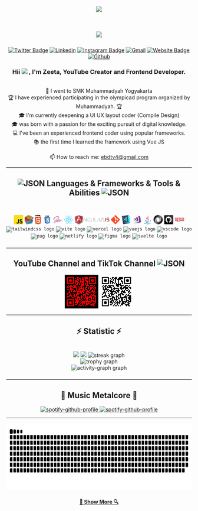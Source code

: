 <div align="center">
  <img src="https://visitor-badge.laobi.icu/badge?page_id=z3t444.z3t444">
</div>

<h1 align="center">
  <a href="https://git.io/typing-svg">
    <img src="https://readme-typing-svg.herokuapp.com/?lines=Hello,+There!+👋;This+is+Zeeta+FrontDev..;Nice+to+meet+you!&center=true&size=30">
  </a>
</h1>

<div align="center">

[![Twitter Badge](https://img.shields.io/badge/-Twitter-1da1f2?labelColor=1da1f2&logo=twitter&logoColor=white&link=https://twitter.com/z3t444)](https://twitter.com/z3t444)
[![Linkedin](https://img.shields.io/badge/-LinkedIn-blue?style=flat&logo=Linkedin&logoColor=white)](https://www.linkedin.com/in/zeeta/)
[![Instagram Badge](https://img.shields.io/badge/-Instagram-purple?logo=instagram&logoColor=white&link=https://instagram.com/zzz_3t44/)](https://www.instagram.com/zzz_3t44)
[![Gmail](https://img.shields.io/badge/-Gmail-c14438?style=flat&logo=Gmail&logoColor=white)](mailto:ebdtv4@gmail.com)
[![Website Badge](https://img.shields.io/badge/-Website-c14438?style=flat&logo=Google-Chrome&logoColor=white&link=https://rebuildnunino.netlify.app)](https://rebuildnunino.netlify.app)
[![Github](https://img.shields.io/github/followers/z3t444?label=Follow&style=social)](https://github.com/z3t444)

</div>


<h3 align="center"> Hii <img src="https://media.giphy.com/media/hvRJCLFzcasrR4ia7z/giphy.gif" width="28"> , I'm Zeeta, YouTube Creator and Frontend Developer.</h3>
<p align="center">
  <br>
  🏫 I went to SMK Muhammadyah Yogyakarta
  <br>
  🏆️ I have experienced participating in the olympicad program organized by Muhammadyah. 🏆️
  <br>
  🎓 I'm currently deepening a UI UX layout coder (Compile Design)
  <br>
  🎓 was born with a passion for the exciting pursuit of digital knowledge.
  <br>
  💻 I've been an experienced frontend coder using popular frameworks.
  <br>
  📚 the first time I learned the framework using Vue JS
  <br>
  <br>
  📫 How to reach me: <a href="mailto: ebdtv4@gmail.com">ebdtv4@gmail.com</a>
</p>

<hr>
<h2 align="center"> <img title="JSON" height="25" src="https://media3.giphy.com/media/sRW4SCnxfcx1LaFBtt/200w.gif?cid=6c09b952kmthrw6or4tgsuetjij5vl2ljfs0jcsl20f7z2nk&ep=v1_gifs_search&rid=200w.gif&ct=s"> Languages & Frameworks & Tools & Abilities <img title="JSON" height="25" src="https://media3.giphy.com/media/sRW4SCnxfcx1LaFBtt/200w.gif?cid=6c09b952kmthrw6or4tgsuetjij5vl2ljfs0jcsl20f7z2nk&ep=v1_gifs_search&rid=200w.gif&ct=s"> </h2>
<br>
<p align="center">
  <code><img title="Javascript" height="25" src="images/javascript.svg"></code>
  <code><img title="Problem Solving" height="25" src="images/problemSolving.png"></code>
  <code><img title="HTML5" height="25" src="images/html5.svg"></code>
  <code><img title="CSS" height="25" src="images/css.svg"></code>
  <code><img title="SASS" height="25" src="images/sass.svg"></code>
  <code><img title="React" height="25" src="images/react-original.svg"></code>
  <code><img title="AngularJS" height="25" src="images/angularjs.png"></code>
  <code><img title="Git" height="25" src="images/git-original.svg"></code>
  <code><img title="Visual Studio Code" height="25" src="images/vscode.png"></code>
  <code><img title="Microsoft Visual Studio" height="25" src="images/visualstudio.png"></code>
  <code><img title="Java" height="25" src="images/java-original.svg"></code>
  <code><img title="JSON" height="25" src="images/json.svg"></code>
  <code><img title="GitHub" height="25" src="images/github.svg"></code>
  <code><img title="npm" height="25" src="images/npm.svg"></code>
  <code><img src="https://skillicons.dev/icons?i=tailwind" height="25" alt="tailwindcss logo"  /></code>
  <code><img src="https://skillicons.dev/icons?i=vite" height="25" alt="vite logo"  /></code>
  <code><img src="https://skillicons.dev/icons?i=vercel" height="25" alt="vercel logo"  /></code>
  <code><img src="https://skillicons.dev/icons?i=vue" height="25" alt="vuejs logo"  /></code>
  <code><img src="https://skillicons.dev/icons?i=vscode" height="25" alt="vscode logo"  /></code>
  <code><img src="https://skillicons.dev/icons?i=pug" height="25" alt="pug logo"  /></code>
  <code><img src="https://skillicons.dev/icons?i=netlify" height="25" alt="netlify logo"  /></code>
  <code><img src="https://skillicons.dev/icons?i=figma" height="25" alt="figma logo"  /></code>
  <code><img src="https://skillicons.dev/icons?i=svelte" height="25" alt="svelte logo"  /></code>
</p>

###

<hr>


<h2 align="center">YouTube Channel and TikTok Channel <img title="JSON" height="35" src="https://media0.giphy.com/media/uXZOSmv0glEDpG26VC/giphy.gif"> </h2>
<div align="center">
  <img width="18%" src="images/YouTube_Channel_qrcode.png"/>
  <img width="18%" src="images/TiktokQR.png"/>
</div>

<hr>

<h2 align="center">⚡ Statistic ⚡</h2>
<br>
<div align="center">
 <img width="35%" src="https://github-readme-stats-eight-theta.vercel.app/api?username=z3t444&show_icons=true&hide_border=true&theme=dark&include_all_commits=true&count_private=true&icon_color=FFFFFF&bg_color=20232a"/>
    <img width="25%" src="https://github-readme-stats.vercel.app/api/top-langs/?username=zzz3t444&theme=react&show_icons=true&hide_border=true&layout=compact"/>
  <img src="https://streak-stats.demolab.com?user=z3t444&locale=en&mode=daily&theme=react&hide_border=true&border_radius=5&border=3" height="116" alt="streak graph"  />
</div>
<div align="center">
  <img src="https://github-profile-trophy.vercel.app?username=z3t444&theme=tokyonight&column=-1&row=1&margin-w=8&margin-h=8&no-bg=false&no-frame=true&order=4" height="150" alt="trophy graph"  />
</div>
<div align="center">
  <img src="https://github-readme-activity-graph.vercel.app/graph?username=z3t444&radius=15&theme=react&area=true&order=5&hide_border=true" height="200" alt="activity-graph graph"  />
</div>

###

###

<hr>
<h2 align="center">🎵 Music Metalcore 🎵</h2>
<p align="center">
  <a href="https://github.com/kittinan/spotify-github-profile">
    <img src="https://spotify-github-profile.vercel.app/api/view?uid=31yco6mkeps3ryd5dm6mrm33tobi&cover_image=true&theme=novatorem&show_offline=false&background_color=000000&interchange=true&bar_color=53b14f&bar_color_cover=true" alt="spotify-github-profile">
    <img width="200" src="https://spotify-github-profile.vercel.app/api/view?uid=31yco6mkeps3ryd5dm6mrm33tobi&cover_image=true&theme=compact&show_offline=false&background_color=121212&interchange=false" alt="spotify-github-profile">
  </a>
</p>

<hr>

<div align="center">
  <img src="https://raw.githubusercontent.com/platane/snk/output/github-contribution-grid-snake.svg" height="180" alt="snake"/>
</div>

<h4 align="center">
  <a href="https://github.com/z3t444?tab=repositories" title="Show Repositories">🔎 Show More 🔍</a>
</h4>
